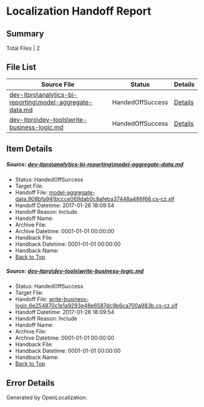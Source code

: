 # <a name='report-top'></a> Localization Handoff Report

## Summary
 Total Files | 2

## File List
 Source File | Status | Details 
 ----------- | ------ | ------- 
 [dev-itpro\analytics-bi-reporting\model-aggregate-data.md](https://github.com/OpenLocalizationTestOrg/AX-Docs-Sandbox/blob/f01a4f30e80aa197a09fa250a65b791b0de69271/dev-itpro/analytics-bi-reporting/model-aggregate-data.md) | HandedOffSuccess | [Details](#345ddf2edf96d50e4c1a5c884a3017e6d1b24791493)
 [dev-itpro\dev-tools\write-business-logic.md](https://github.com/OpenLocalizationTestOrg/AX-Docs-Sandbox/blob/4d96608f415c6949f1fc5b11dc429dbd4d596ff2/dev-itpro/dev-tools/write-business-logic.md) | HandedOffSuccess | [Details](#16725006777e8f2d563be92c0bb13b7394922ec01058)

## Item Details
##### <a name='345ddf2edf96d50e4c1a5c884a3017e6d1b24791493'></a> Source: [dev-itpro\analytics-bi-reporting\model-aggregate-data.md](https://github.com/OpenLocalizationTestOrg/AX-Docs-Sandbox/blob/f01a4f30e80aa197a09fa250a65b791b0de69271/dev-itpro/analytics-bi-reporting/model-aggregate-data.md)
* Status: HandedOffSuccess
* Target File: 
* Handoff File: [model-aggregate-data.908bfa941bccce069dab0c8afeba37448a486f66.cs-cz.xlf](https://github.com/OpenLocalizationTestOrg/AX-Docs-Sandbox.handoff/blob/4cf978377de920b3fae9b38398bd5bc5a702c485/ol-handoff/OpenLocalizationTestOrg/AX-Docs-Sandbox.cs-cz/master/do-not-translate/model-aggregate-data.908bfa941bccce069dab0c8afeba37448a486f66.cs-cz.xlf)
* Handoff Datetime: 2017-01-26 18:09:54
* Handoff Reason: Include
* Handoff Name: 
* Archive File: 
* Archive Datetime: 0001-01-01 00:00:00
* Handback File: 
* Handback Datetime: 0001-01-01 00:00:00
* Handback Name: 
* [Back to Top](#report-top)

##### <a name='16725006777e8f2d563be92c0bb13b7394922ec01058'></a> Source: [dev-itpro\dev-tools\write-business-logic.md](https://github.com/OpenLocalizationTestOrg/AX-Docs-Sandbox/blob/4d96608f415c6949f1fc5b11dc429dbd4d596ff2/dev-itpro/dev-tools/write-business-logic.md)
* Status: HandedOffSuccess
* Target File: 
* Handoff File: [write-business-logic.6e254870c1e1a9293e48e6587dc9b6ca700a983b.cs-cz.xlf](https://github.com/OpenLocalizationTestOrg/AX-Docs-Sandbox.handoff/blob/4cf978377de920b3fae9b38398bd5bc5a702c485/ol-handoff/OpenLocalizationTestOrg/AX-Docs-Sandbox.cs-cz/master/do-not-translate/write-business-logic.6e254870c1e1a9293e48e6587dc9b6ca700a983b.cs-cz.xlf)
* Handoff Datetime: 2017-01-26 18:09:54
* Handoff Reason: Include
* Handoff Name: 
* Archive File: 
* Archive Datetime: 0001-01-01 00:00:00
* Handback File: 
* Handback Datetime: 0001-01-01 00:00:00
* Handback Name: 
* [Back to Top](#report-top)


## Error Details

Generated by OpenLocalization.
